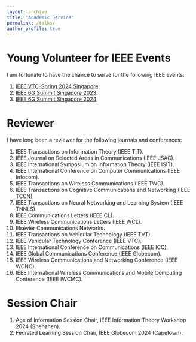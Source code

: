 ```yaml
---
layout: archive
title: "Academic Service"
permalink: /talks/
author_profile: true
---
```


Young Volunteer for IEEE Events
======
I am fortunate to have the chance to serve for the following IEEE events:
1. [IEEE VTC-Spring 2024 Singapore](https://events.vtsociety.org/vtc2024-spring/).
2. [IEEE 6G Summit Singapore 2023](https://sg6gws2023.ieee-sg6gws.org/).
3. [IEEE 6G Summit Singapore 2024](https://sg6gws2024.ieee-sg6gws.org/)

Reviewer
======
I have long been a reviewer for the following journals and conferences:
1. IEEE Transactions on Information Theory (IEEE TIT).
2. IEEE Journal on Selected Areas in Communications (IEEE JSAC). 
3. IEEE International Symposium on Information Theory (IEEE ISIT).
4. IEEE International Conference on Computer Communications (IEEE Infocom).
6. IEEE Transactions on Wireless Communications (IEEE TWC).
7. IEEE Transactions on Cognitive Communications and Networking (IEEE TCCN)
8. IEEE Transactions on Neural Networking and Learning System (IEEE TNNLS).
9. IEEE Communications Letters (IEEE CL).
10. IEEE Wireless Communications Letters (IEEE WCL).
11. Elsevier Communications Networks.
12. IEEE Transactions on Vehicular Technology (IEEE TVT).
13. IEEE Vehicular Technology Conference (IEEE VTC).
14. IEEE International Conference on Communications (IEEE ICC).
15. IEEE Global Communications Conference (IEEE Globecom).
16. IEEE Wireless Communications and Networking Conference (IEEE WCNC).
17. IEEE International Wireless Communications and Mobile Computing Conference (IEEE IWCMC).

Session Chair
======
1. Age of Information Session Chair, IEEE Information Theory Workshop 2024 (Shenzhen).
2. Fedrated Learning Session Chair, IEEE Globecom 2024 (Capetown).

  



